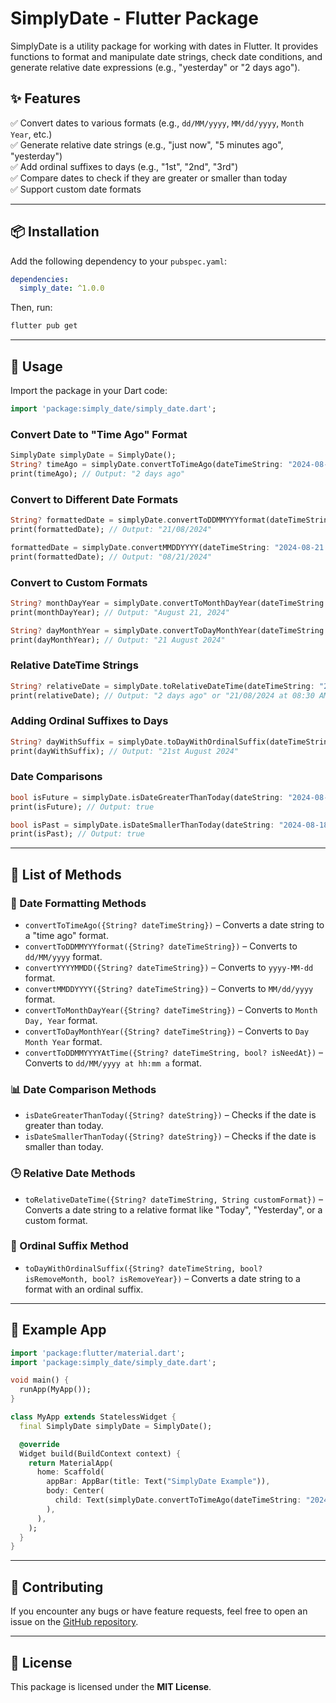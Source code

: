 # SimplyDate - Flutter Package

SimplyDate is a utility package for working with dates in Flutter. It provides functions to format and manipulate date strings, check date conditions, and generate relative date expressions (e.g., "yesterday" or "2 days ago").

## **✨ Features**

✅ Convert dates to various formats (e.g., `dd/MM/yyyy`, `MM/dd/yyyy`, `Month Year`, etc.)  
✅ Generate relative date strings (e.g., "just now", "5 minutes ago", "yesterday")  
✅ Add ordinal suffixes to days (e.g., "1st", "2nd", "3rd")  
✅ Compare dates to check if they are greater or smaller than today  
✅ Support custom date formats  

---

## **📦 Installation**

Add the following dependency to your `pubspec.yaml`:

```yaml
dependencies:
  simply_date: ^1.0.0
```

Then, run:

```sh
flutter pub get
```

---

## **🚀 Usage**

Import the package in your Dart code:

```dart
import 'package:simply_date/simply_date.dart';
```

### **Convert Date to "Time Ago" Format**

```dart
SimplyDate simplyDate = SimplyDate();
String? timeAgo = simplyDate.convertToTimeAgo(dateTimeString: "2024-08-21 08:30:00 AM");
print(timeAgo); // Output: "2 days ago"
```

### **Convert to Different Date Formats**

```dart
String? formattedDate = simplyDate.convertToDDMMYYYformat(dateTimeString: "2024-08-21 08:30:00 AM");
print(formattedDate); // Output: "21/08/2024"

formattedDate = simplyDate.convertMMDDYYYY(dateTimeString: "2024-08-21 08:30:00 AM");
print(formattedDate); // Output: "08/21/2024"
```

### **Convert to Custom Formats**

```dart
String? monthDayYear = simplyDate.convertToMonthDayYear(dateTimeString: "2024-08-21 08:30:00 AM");
print(monthDayYear); // Output: "August 21, 2024"

String? dayMonthYear = simplyDate.convertToDayMonthYear(dateTimeString: "2024-08-21 08:30:00 AM");
print(dayMonthYear); // Output: "21 August 2024"
```

### **Relative DateTime Strings**

```dart
String? relativeDate = simplyDate.toRelativeDateTime(dateTimeString: "2024-08-21 08:30:00 AM");
print(relativeDate); // Output: "2 days ago" or "21/08/2024 at 08:30 AM" based on conditions
```

### **Adding Ordinal Suffixes to Days**

```dart
String? dayWithSuffix = simplyDate.toDayWithOrdinalSuffix(dateTimeString: "2024-08-21 08:30:00 AM");
print(dayWithSuffix); // Output: "21st August 2024"
```

### **Date Comparisons**

```dart
bool isFuture = simplyDate.isDateGreaterThanToday(dateString: "2024-08-25");
print(isFuture); // Output: true

bool isPast = simplyDate.isDateSmallerThanToday(dateString: "2024-08-18");
print(isPast); // Output: true
```

---

## **📜 List of Methods**

### **📅 Date Formatting Methods**

- `convertToTimeAgo({String? dateTimeString})` – Converts a date string to a "time ago" format.
- `convertToDDMMYYYformat({String? dateTimeString})` – Converts to `dd/MM/yyyy` format.
- `convertYYYYMMDD({String? dateTimeString})` – Converts to `yyyy-MM-dd` format.
- `convertMMDDYYYY({String? dateTimeString})` – Converts to `MM/dd/yyyy` format.
- `convertToMonthDayYear({String? dateTimeString})` – Converts to `Month Day, Year` format.
- `convertToDayMonthYear({String? dateTimeString})` – Converts to `Day Month Year` format.
- `convertToDDMMYYYYAtTime({String? dateTimeString, bool? isNeedAt})` – Converts to `dd/MM/yyyy at hh:mm a` format.

### **📊 Date Comparison Methods**

- `isDateGreaterThanToday({String? dateString})` – Checks if the date is greater than today.
- `isDateSmallerThanToday({String? dateString})` – Checks if the date is smaller than today.

### **🕒 Relative Date Methods**

- `toRelativeDateTime({String? dateTimeString, String customFormat})` – Converts a date string to a relative format like "Today", "Yesterday", or a custom format.

### **🔢 Ordinal Suffix Method**

- `toDayWithOrdinalSuffix({String? dateTimeString, bool? isRemoveMonth, bool? isRemoveYear})` – Converts a date string to a format with an ordinal suffix.

---

## **📱 Example App**

```dart
import 'package:flutter/material.dart';
import 'package:simply_date/simply_date.dart';

void main() {
  runApp(MyApp());
}

class MyApp extends StatelessWidget {
  final SimplyDate simplyDate = SimplyDate();

  @override
  Widget build(BuildContext context) {
    return MaterialApp(
      home: Scaffold(
        appBar: AppBar(title: Text("SimplyDate Example")),
        body: Center(
          child: Text(simplyDate.convertToTimeAgo(dateTimeString: "2024-08-21 08:30:00 AM") ?? "No Data"),
        ),
      ),
    );
  }
}
```

---

## **🤝 Contributing**

If you encounter any bugs or have feature requests, feel free to open an issue on the [GitHub repository](https://github.com/yourusername/simply_date).

---

## **📄 License**

This package is licensed under the **MIT License**.